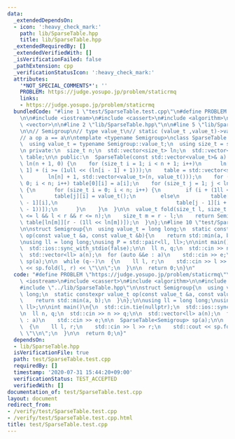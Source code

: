 ```yaml
---
data:
  _extendedDependsOn:
  - icon: ':heavy_check_mark:'
    path: lib/SparseTable.hpp
    title: lib/SparseTable.hpp
  _extendedRequiredBy: []
  _extendedVerifiedWith: []
  _isVerificationFailed: false
  _pathExtension: cpp
  _verificationStatusIcon: ':heavy_check_mark:'
  attributes:
    '*NOT_SPECIAL_COMMENTS*': ''
    PROBLEM: https://judge.yosupo.jp/problem/staticrmq
    links:
    - https://judge.yosupo.jp/problem/staticrmq
  bundledCode: "#line 1 \"test/SparseTable.test.cpp\"\n#define PROBLEM \"https://judge.yosupo.jp/problem/staticrmq\"\
    \n\n#include <iostream>\n#include <cassert>\n#include <algorithm>\n\n#include\
    \ <vector>\n\n#line 2 \"lib/SparseTable.hpp\"\n\n#line 5 \"lib/SparseTable.hpp\"\
    \n\n// Semigroup\n// type value_t\n// static (value_t ,value_t)->value_t op\n\n\
    // a op a == a\n\ntemplate <typename Semigroup>\nclass SparseTable {\n public:\n\
    \  using value_t = typename Semigroup::value_t;\n  using size_t = std::size_t;\n\
    \n private:\n  size_t n;\n  std::vector<size_t> ln;\n  std::vector<std::vector<value_t>>\
    \ table;\n\n public:\n  SparseTable(const std::vector<value_t>& a) : n(a.size()),\
    \ ln(n + 1, 0) {\n    for (size_t i = 1; i < n + 1; i++)\n      ln[i] = ln[i -\
    \ 1] + (i >= (1ull << (ln[i - 1] + 1)));\n    table = std::vector<std::vector<value_t>>(\n\
    \        ln[n] + 1, std::vector<value_t>(n, value_t()));\n    for (size_t i =\
    \ 0; i < n; i++) table[0][i] = a[i];\n    for (size_t j = 1; j < ln[n] + 1; j++)\
    \ {\n      for (size_t i = 0; i < n; i++) {\n        if (i + (1ll << j) > n)\n\
    \          table[j][i] = value_t();\n        else\n          table[j][i] = Semigroup::op(table[j\
    \ - 1][i],\n                                      table[j - 1][i + (1ll << (j\
    \ - 1))]);\n      }\n    }\n  }\n\n  value_t fold(size_t l, size_t r) {\n    assert(0\
    \ <= l && l < r && r <= n);\n    size_t m = r - l;\n    return Semigroup::op(table[ln[m]][l],\
    \ table[ln[m]][r - (1ll << ln[m])]);\n  }\n};\n#line 10 \"test/SparseTable.test.cpp\"\
    \n\nstruct Semigroup{\n  using value_t = long long;\n  static constexpr value_t\
    \ op(const value_t &a, const value_t &b){\n    return std::min(a, b);\n  }\n};\n\
    \nusing ll = long long;\nusing P = std::pair<ll, ll>;\n\nint main()\n{\n  std::cin.tie(nullptr);\n\
    \  std::ios::sync_with_stdio(false);\n\n  ll n, q;\n  std::cin >> n >> q;\n\n\
    \  std::vector<ll> a(n);\n  for (auto &&e : a)\n    std::cin >> e;\n\n  SparseTable<Semigroup>\
    \ sp(a);\n\n  while (q--)\n  {\n    ll l, r;\n    std::cin >> l >> r;\n    std::cout\
    \ << sp.fold(l, r) << \"\\n\";\n  }\n\n  return 0;\n}\n"
  code: "#define PROBLEM \"https://judge.yosupo.jp/problem/staticrmq\"\n\n#include\
    \ <iostream>\n#include <cassert>\n#include <algorithm>\n\n#include <vector>\n\n\
    #include \"../lib/SparseTable.hpp\"\n\nstruct Semigroup{\n  using value_t = long\
    \ long;\n  static constexpr value_t op(const value_t &a, const value_t &b){\n\
    \    return std::min(a, b);\n  }\n};\n\nusing ll = long long;\nusing P = std::pair<ll,\
    \ ll>;\n\nint main()\n{\n  std::cin.tie(nullptr);\n  std::ios::sync_with_stdio(false);\n\
    \n  ll n, q;\n  std::cin >> n >> q;\n\n  std::vector<ll> a(n);\n  for (auto &&e\
    \ : a)\n    std::cin >> e;\n\n  SparseTable<Semigroup> sp(a);\n\n  while (q--)\n\
    \  {\n    ll l, r;\n    std::cin >> l >> r;\n    std::cout << sp.fold(l, r) <<\
    \ \"\\n\";\n  }\n\n  return 0;\n}"
  dependsOn:
  - lib/SparseTable.hpp
  isVerificationFile: true
  path: test/SparseTable.test.cpp
  requiredBy: []
  timestamp: '2020-07-31 15:44:20+09:00'
  verificationStatus: TEST_ACCEPTED
  verifiedWith: []
documentation_of: test/SparseTable.test.cpp
layout: document
redirect_from:
- /verify/test/SparseTable.test.cpp
- /verify/test/SparseTable.test.cpp.html
title: test/SparseTable.test.cpp
---
```

